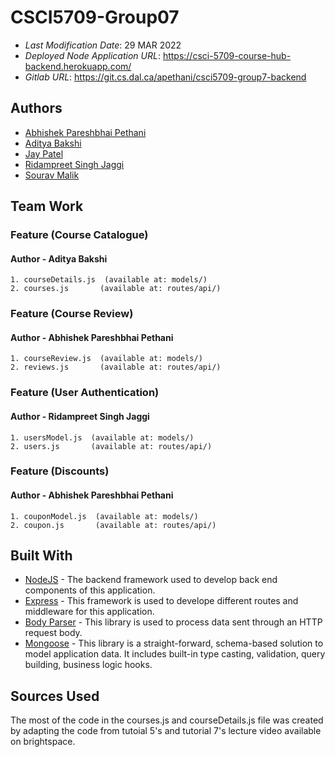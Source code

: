 # CSCI5709-Group07

* *Last Modification Date*: 29 MAR 2022
* *Deployed Node Application URL*: <https://csci-5709-course-hub-backend.herokuapp.com/>
* *Gitlab URL*: <https://git.cs.dal.ca/apethani/csci5709-group7-backend>

## Authors

* [Abhishek Pareshbhai Pethani](ab823206@dal.ca)
* [Aditya Bakshi](aditya.bakshi@dal.ca)
* [Jay Patel](jy439129@dal.ca)
* [Ridampreet Singh Jaggi](rd285404@dal.ca)
* [Sourav Malik](sr343164@dal.ca)


## Team Work

### Feature (Course Catalogue)
#### Author - Aditya Bakshi
```
1. courseDetails.js  (available at: models/)
2. courses.js       (available at: routes/api/)
```


### Feature (Course Review)
#### Author - Abhishek Pareshbhai Pethani
```
1. courseReview.js  (available at: models/)
2. reviews.js       (available at: routes/api/)
```

### Feature (User Authentication)
#### Author - Ridampreet Singh Jaggi
```
1. usersModel.js  (available at: models/)
2. users.js       (available at: routes/api/)
```
### Feature (Discounts)
#### Author - Abhishek Pareshbhai Pethani
```
1. couponModel.js  (available at: models/)
2. coupon.js       (available at: routes/api/)
```

## Built With

- [NodeJS](https://nodejs.org/en/docs/) - The backend framework used to develop back end components of this application.
- [Express](https://expressjs.com/en/starter/installing.html) - This framework is used to develope different routes and middleware for this application.
- [Body Parser](http://expressjs.com/en/resources/middleware/body-parser.html) - This library is used to process data sent through an HTTP request body.
- [Mongoose](https://mongoosejs.com/) - This library is a straight-forward, schema-based solution to model application data. It includes built-in type casting, validation, query building, business logic hooks.

## Sources Used

The most of the code in the courses.js and courseDetails.js file was created by adapting the code from tutoial 5's and tutorial 7's lecture video available on brightspace.

